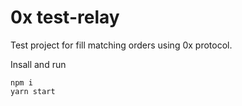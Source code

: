 
# 0x test-relay

Test project for fill matching orders using 0x protocol.

Insall and run
```
npm i
yarn start
```
